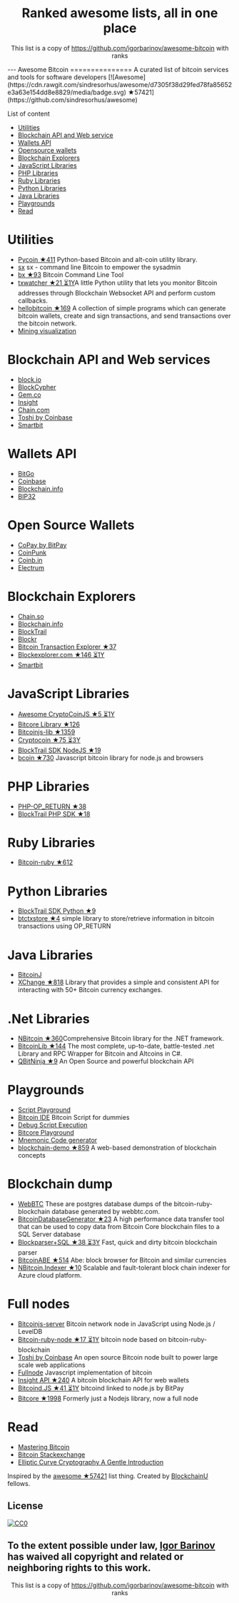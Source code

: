 <h1 align="center">
Ranked awesome lists, all in one place
</h1>
<p align="center">
	This list is a copy of <a href="https://github.com/igorbarinov/awesome-bitcoin">https://github.com/igorbarinov/awesome-bitcoin</a> with ranks
</p>
---
Awesome Bitcoin
===============
A curated list of bitcoin services and tools for software developers
[![Awesome](https://cdn.rawgit.com/sindresorhus/awesome/d7305f38d29fed78fa85652e3a63e154dd8e8829/media/badge.svg) ★57421](https://github.com/sindresorhus/awesome)

List of content

- [Utilities](#utilities)
- [Blockchain API and Web service](#blockchain-api-and-web-services)
- [Wallets API](#wallets-api)
- [Opensource wallets](#open-source-wallets)
- [Blockchain Explorers](#blockchain-explorers)
- [JavaScript Libraries](#javascript-libraries)
- [PHP Libraries](#php-libraries)
- [Ruby Libraries](#ruby-libraries)
- [Python Libraries](#python-libraries)
- [Java Libraries](#java-libraries)
- [Playgrounds](#playgrounds)
- [Read](#read)


# Utilities
* [Pycoin ★411](https://github.com/richardkiss/pycoin) Python-based Bitcoin and alt-coin utility library.
* [sx](https://github.com/spesmilo/sx/) sx - command line Bitcoin to empower the sysadmin
* [bx ★93](https://github.com/libbitcoin/libbitcoin-explorer) Bitcoin Command Line Tool
* [txwatcher ★21 ⏳1Y](https://github.com/tsileo/txwatcher)A little Python utility that lets you monitor Bitcoin addresses through Blockchain Websocket API and perform custom callbacks.
* [hellobitcoin ★169](https://github.com/prettymuchbryce/hellobitcoin) A collection of simple programs which can generate bitcoin wallets, create and sign transactions, and send transactions over the bitcoin network.
* [Mining visualization](http://www.yogh.io/#mine:last)

# Blockchain API and Web services
* [block.io](https://block.io)
* [BlockCypher](http://www.blockcypher.com)
* [Gem.co](https://gem.co)
* [Insight](https://insight.is)
* [Chain.com](https://chain.com)
* [Toshi by Coinbase](https://toshi.io/)
* [Smartbit](https://www.smartbit.com.au)

# Wallets API
* [BitGo](https://www.bitgo.com/api/)
* [Coinbase](https://developers.coinbase.com)
* [Blockchain.info](https://blockchain.info/api)
* [BIP32](http://bip32.org)

# Open Source Wallets
* [CoPay by BitPay](https://copay.io/)
* [CoinPunk](https://coinpunk.com/)
* [Coinb.in](https://coinb.in)
* [Electrum](https://electrum.org/)

# Blockchain Explorers
* [Chain.so](http://chain.so)
* [Blockchain.info](https://blockchain.info)
* [BlockTrail](https://www.blocktrail.com/BTC) 
* [Blockr](https://blockr.io)
* [Bitcoin Transaction Explorer ★37](https://github.com/JornC/bitcoin-transaction-explorer)
* [Blockexplorer.com ★146 ⏳1Y](https://github.com/bitcoin-blockexplorer/old-blockexplorer-php)
* [Smartbit](https://www.smartbit.com.au)

# JavaScript Libraries
* [Awesome CryptoCoinJS ★5 ⏳1Y](https://github.com/cryptocoinjs/awesome-cryptocoinjs)
* [Bitcore Library ★126](https://github.com/bitpay/bitcore-lib)
* [Bitcoinjs-lib ★1359](https://github.com/bitcoinjs/bitcoinjs-lib)
* [Cryptocoin ★75 ⏳3Y](https://github.com/cryptocoinjs/cryptocoin)
* [BlockTrail SDK NodeJS ★19](https://github.com/blocktrail/blocktrail-sdk-nodejs)
* [bcoin ★730](https://github.com/bcoin-org/bcoin) Javascript bitcoin library for node.js and browsers 

# PHP Libraries
* [PHP-OP_RETURN ★38](https://github.com/coinspark/php-OP_RETURN)
* [BlockTrail PHP SDK ★18](https://github.com/blocktrail/blocktrail-sdk-php)

# Ruby Libraries
* [Bitcoin-ruby ★612](https://github.com/lian/bitcoin-ruby)

# Python Libraries
* [BlockTrail SDK Python ★9](https://github.com/blocktrail/blocktrail-sdk-python)
* [btctxstore ★4](https://github.com/F483/btctxstore) simple library to store/retrieve information in bitcoin transactions using OP_RETURN

# Java Libraries
* [BitcoinJ](https://bitcoinj.github.io)
* [XChange ★818](https://github.com/timmolter/XChange) Library that provides a simple and consistent API for interacting with 50+ Bitcoin currency exchanges.

# .Net Libraries
* [NBitcoin ★360](https://github.com/MetacoSA/NBitcoin)Comprehensive Bitcoin library for the .NET framework.
* [BitcoinLib ★144](https://github.com/GeorgeKimionis/BitcoinLib) The most complete, up-to-date, battle-tested .net Library and RPC Wrapper for Bitcoin and Altcoins in C#.
* [QBitNinja ★9](https://github.com/MetacoSA/QBitNinja) An Open Source and powerful blockchain API

# Playgrounds
* [Script Playground](http://www.crmarsh.com/script-playground/)
* [Bitcoin IDE](http://www.cs.princeton.edu/~tongbinw/bitcoinIDE/build/editor.html) Bitcoin Script for dummies
* [Debug Script Execution](https://webbtc.com/script)
* [Bitcore Playground](https://bitcore.io/playground/)
* [Mnemonic Code generator](https://dcpos.github.io/bip39/)
* [blockchain-demo ★859](https://github.com/anders94/blockchain-demo) A web-based demonstration of blockchain concepts

# Blockchain dump
* [WebBTC](http://dumps.webbtc.com/bitcoin/) These are postgres database dumps of the bitcoin-ruby-blockchain database generated by webbtc.com.
* [BitcoinDatabaseGenerator ★23](https://github.com/ladimolnar/BitcoinDatabaseGenerator) A high performance data transfer tool that can be used to copy data from Bitcoin Core blockchain files to a SQL Server database
* [Blockparser+SQL ★38 ⏳3Y](https://github.com/mcdee/blockparser) Fast, quick and dirty bitcoin blockchain parser
* [BitcoinABE ★514](https://github.com/bitcoin-abe/bitcoin-abe) Abe: block browser for Bitcoin and similar currencies
* [NBitcoin.Indexer ★10](https://github.com/MetacoSA/NBitcoin.Indexer) Scalable and fault-tolerant block chain indexer for Azure cloud platform.

# Full nodes
* [Bitcoinjs-server](https://github.com/bitcoinjs/bitcoinjs-server) Bitcoin network node in JavaScript using Node.js / LevelDB
* [Bitcoin-ruby-node ★17 ⏳1Y](https://github.com/mhanne/bitcoin-ruby-node) bitcoin node based on bitcoin-ruby-blockchain
* [Toshi by Coinbase](https://toshi.io/) An open source Bitcoin node built to power large scale web applications
* [Fullnode](https://github.com/ryanxcharles/fullnode) Javascript implementation of bitcoin
* [Insight API ★240](https://github.com/bitpay/insight-api) A bitcoin blockchain API for web wallets
* [Bitcoind.JS ★41 ⏳1Y](https://github.com/bitpay/bitcoind.js) bitcoind linked to node.js by BitPay
* [Bitcore ★1998](https://github.com/bitpay/bitcore) Formerly just a Nodejs library, now a full node

# Read
* [Mastering Bitcoin](https://github.com/aantonop/bitcoinbook)
* [Bitcoin Stackexchange](http://bitcoin.stackexchange.com)
* [Elliptic Curve Cryptography A Gentle Introduction](http://andrea.corbellini.name/2015/05/17/elliptic-curve-cryptography-a-gentle-introduction/)

Inspired by the [awesome ★57421](https://github.com/sindresorhus/awesome) list thing.
Created by [BlockchainU](http://blockchainu.co/) fellows.

## License

[![CC0](http://i.creativecommons.org/p/zero/1.0/88x31.png)](http://creativecommons.org/publicdomain/zero/1.0/)

To the extent possible under law, [Igor Barinov](https://github.com/igorbarinov/) has waived all copyright and related or neighboring rights to this work.
---
<p align="center">
	This list is a copy of <a href="https://github.com/igorbarinov/awesome-bitcoin">https://github.com/igorbarinov/awesome-bitcoin</a> with ranks
</p>
